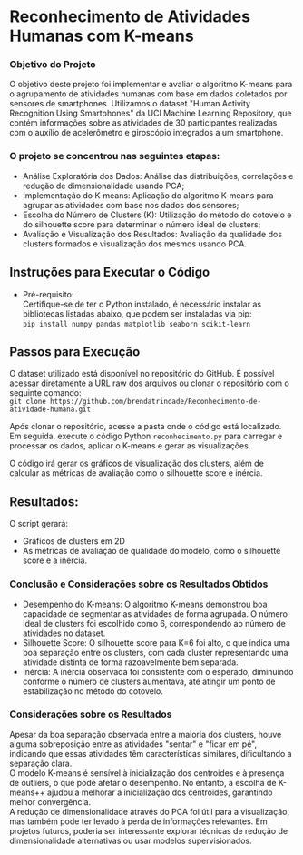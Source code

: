 # Reconhecimento de Atividades Humanas com K-means

### Objetivo do Projeto
O objetivo deste projeto foi implementar e avaliar o algoritmo K-means para o agrupamento de atividades humanas com base em dados coletados por sensores de smartphones. Utilizamos o dataset "Human Activity Recognition Using Smartphones" da UCI Machine Learning Repository, que contém informações sobre as atividades de 30 participantes realizadas com o auxílio de acelerômetro e giroscópio integrados a um smartphone.

### O projeto se concentrou nas seguintes etapas:

- Análise Exploratória dos Dados: Análise das distribuições, correlações e redução de dimensionalidade usando PCA;
- Implementação do K-means: Aplicação do algoritmo K-means para agrupar as atividades com base nos dados dos sensores;
- Escolha do Número de Clusters (K): Utilização do método do cotovelo e do silhouette score para determinar o número ideal de clusters;
- Avaliação e Visualização dos Resultados: Avaliação da qualidade dos clusters formados e visualização dos mesmos usando PCA.

## Instruções para Executar o Código
- Pré-requisito:   
Certifique-se de ter o Python instalado, é necessário instalar as bibliotecas listadas abaixo, que podem ser instaladas via pip:    
```pip install numpy pandas matplotlib seaborn scikit-learn```

## Passos para Execução

O dataset utilizado está disponível no repositório do GitHub. É possível acessar diretamente a URL raw dos arquivos ou clonar o repositório com o seguinte comando:    
```git clone https://github.com/brendatrindade/Reconhecimento-de-atividade-humana.git```    
    
Após clonar o repositório, acesse a pasta onde o código está localizado. Em seguida, execute o código Python ```reconhecimento.py``` para carregar e processar os dados, aplicar o K-means e gerar as visualizações.
        
O código irá gerar os gráficos de visualização dos clusters, além de calcular as métricas de avaliação como o silhouette score e inércia.

## Resultados: 
O script gerará:   

- Gráficos de clusters em 2D
- As métricas de avaliação de qualidade do modelo, como o silhouette score e a inércia.

### Conclusão e Considerações sobre os Resultados Obtidos

- Desempenho do K-means: O algoritmo K-means demonstrou boa capacidade de segmentar as atividades de forma agrupada. O número ideal de clusters foi escolhido como 6, correspondendo ao número de atividades no dataset.
- Silhouette Score: O silhouette score para K=6 foi alto, o que indica uma boa separação entre os clusters, com cada cluster representando uma atividade distinta de forma razoavelmente bem separada.
- Inércia: A inércia observada foi consistente com o esperado, diminuindo conforme o número de clusters aumentava, até atingir um ponto de estabilização no método do cotovelo.

### Considerações sobre os Resultados

Apesar da boa separação observada entre a maioria dos clusters, houve alguma sobreposição entre as atividades "sentar" e "ficar em pé", indicando que essas atividades têm características similares, dificultando a separação clara.    
O modelo K-means é sensível à inicialização dos centroides e à presença de outliers, o que pode afetar o desempenho. No entanto, a escolha de K-means++ ajudou a melhorar a inicialização dos centroides, garantindo melhor convergência.    
A redução de dimensionalidade através do PCA foi útil para a visualização, mas também pode ter levado à perda de informações relevantes. Em projetos futuros, poderia ser interessante explorar técnicas de redução de dimensionalidade alternativas ou usar modelos supervisionados.
